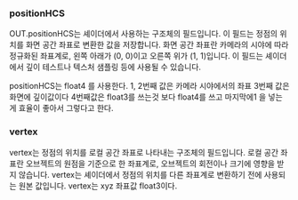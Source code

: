 ### positionHCS
OUT.positionHCS는 셰이더에서 사용하는 구조체의 필드입니다. 
이 필드는 정점의 위치를 화면 공간 좌표로 변환한 값을 저장합니다.
화면 공간 좌표란 카메라의 시야에 따라 정규화된 좌표계로, 왼쪽 아래가 (0, 0)이고 오른쪽 위가 (1, 1)입니다. 이 필드는 셰이더에서 깊이 테스트나 텍스처 샘플링 등에 사용될 수 있습니다.

positionHCS는 float4 를 사용한다.
1, 2번째 값은 카메라 시야에서의 좌표
3번째 값은화면에 깊이값이다
4번째값은 float3를 쓰는것 보다 float4를 쓰고 마지막에1
을 넣는게 효율이 좋아서 그렇다고 한다.


### vertex
vertex는 정점의 위치를 로컬 공간 좌표로 나타내는 구조체의 필드입니다.
로컬 공간 좌표란 오브젝트의 원점을 기준으로 한 좌표계로, 오브젝트의 회전이나 크기에 영향을 받지 않습니다.
vertex는 셰이더에서 정점의 위치를 다른 좌표계로 변환하기 전에 사용되는 원본 값입니다.
vertex는 xyz 좌표값 float3이다.

